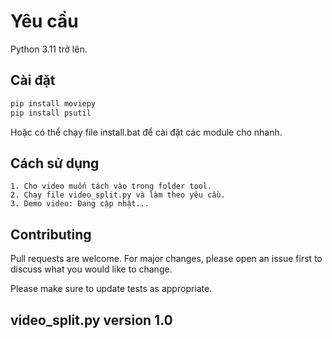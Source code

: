 # Yêu cầu

Python 3.11 trở lên.

## Cài đặt

```bash
pip install moviepy
pip install psutil
```
Hoặc có thể chạy file install.bat để cài đặt các module cho nhanh.

## Cách sử dụng

```
1. Cho video muốn tách vào trong folder tool.
2. Chạy file video_split.py và làm theo yêu cầu.
3. Demo video: Đang cập nhật...
```

## Contributing

Pull requests are welcome. For major changes, please open an issue first
to discuss what you would like to change.

Please make sure to update tests as appropriate.

## video_split.py version 1.0